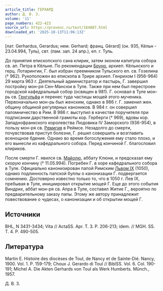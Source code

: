 ```yaml
---
article_title: ГЕРХАРД
author: Д. В. З.
volume: '11'
page_numbers: 422-423
source_url: https://pravenc.ru/text/164887.html
downloaded_at: '2025-10-13T11:06:13Z'
---
```


[лат. Gerhardus, Gerardus; нем. Gerhard; франц. Gérard] (ок. 935, Кёльн - 23.04.994, Туль), свт. (пам. зап. 24 апр.), еп. г. Туль.

До принятия епископского сана клирик, затем эконом капитула собора св. ап. Петра в Кёльне. По рекомендации [Бруно](https://pravenc.ru/text/Бруно.html), архиеп. Кёльнского и герц. Лотарингии, Г. был избран преемником Тульского еп. св. Гозелина († 962). Рукоположен во епископа в Трире архиеп. Генрихом I (956-964) 29 марта 963 г. Деятельный администратор и пастырь, Г. завершил постройку мон-ря Сен-Мансюи в Туле. Также при нем был перестроен городской кафедральный собор (освящен в 981). Г. основал в Туле мон-рь св. [Генгульфа](https://pravenc.ru/text/Генгульфа.html) и перенес туда частицы мощей этого мученика. Первоначально мон-рь был женским, однако в 986 г. Г. заменил жен. общину общиной регулярных каноников. В 984 г. он совершил паломничество в Рим. В 986 г. выступил в качестве поручителя при подписании дарственной грамоты кор. Герберги († 969), вдовы кор. Западнофранкского королевства Людовика IV Заморского (936-954), в пользу мон-ря св. [Ремигия](https://pravenc.ru/text/Ремигия.html) в Реймсе. Незадолго до смерти, почувствовав приступ болезни, Г. решил совершить и возглавить всенощное бдение. Однако во время богослужения ему стало плохо, и его вынесли из кафедрального собора. Перед кончиной Г. благословил клириков.

После смерти Г. явился св. [Майолю](https://pravenc.ru/text/Майолю.html), аббату Клюни, и предсказал ему скорую кончину († 11.05.994). Погребен Г. в хоре кафедрального собора в Туле. Официально канонизирован папой Римским [Львом IX](<https://pravenc.ru/text/Лев IX.html>) (1050), однако подлинность папской буллы о канонизации Г. подвергается сомнению. Достоверно известно только то, что в 1050 г. Лев IX, пребывая в Туле, инициировал открытие мощей Г. Еще до этого события Виндрих, аббат мон-ря св. Апра в Туле, составил Житие Г., вероятно по предварительному заказу папы. Этому же автору принадлежит повествование о чудесах, о канонизации и об открытии мощей Г.

## Источники

BHL, N 3431-3434; Vita // ActaSS. Apr. T. 3. P. 206-213; idem. // MGH. SS. T. 4. P. 490-505.

## Литература

Martin E. Histoire des diocèses de Toul, de Nancy et de Sainte-Dié. Nancy, 1900. Vol. 1. P. 159-179; Choux J. Gerardo di Toul // BiblSS. Vol. 6. Col. 190-191; Michel A. Die Akten Gerhards von Toul als Werk Humberts. Münch., 1957.

Д. В. З.
